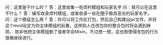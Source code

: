 问：这里是干什么的？
答：这里收集一些烦村模组和玩家名字
问：我可以在这里干什么？
答：编写收录烦村模组，或者收录一些在圈子极其恶劣的玩家名字。
问：这个模组怎么用？
答：你可以将工作区打包，然后自己构建出jar文件，并将这个mod设定为你主体模组的前置，这样别人在改包你的整合包时将会遇到麻烦。
除非他把主体模组删了或者学会Mixin，不过想一想，这也倒使得改包的行为很难继续进行。
